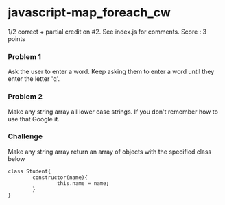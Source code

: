 # javascript-map_foreach_cw

1/2 correct + partial credit on #2. See index.js for comments. Score : 3 points

### Problem 1
Ask the user to enter a word. Keep asking them to enter a word until they enter the letter 'q'.

### Problem 2
Make any string array all lower case strings. If you don't remember how to use that Google it.

### Challenge
Make any string array return an array of objects with the specified class below

```
class Student{
        constructor(name){
                this.name = name;
        }
}
```
